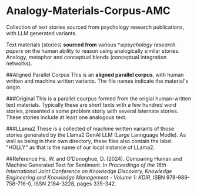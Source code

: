 # Analogy-Materials-Corpus-AMC
Collection of text stories sourced from psychology research publications, with LLM generated variants.

Text materials (stories) **sourced from** various **wpsychology research papers* on the human ability to reason using analogically similar stories. Analogy, metaphor and conceptual blends (conceptual integration networks).

##Aligned Parallel Corpus
This is an **aligned parallel corpus**, with human written and machine written variants. The file names indicate the material's origin. 

###Original
This is a parallel courpus formed from the origial human-written text materials. Typically these are short texts with a few hundred word stories, presented a some problem storiy with several laternate stories. These stories include at least one analogous text.

###LLama2
These is a collected of machine written variants of those stories generated by the Llama2 GenAI LLM (Large Lannguage Modle). As well as being in their own directory, these files also contain the label "HOLLY" as that is the name of our local instance of LLama2.

##Reference
Ha, W. and O’Donoghue, D. (2024). Comparing Human and Machine Generated Text for Sentiment.  In *Proceedings of the 16th International Joint Conference on Knowledge Discovery, Knowledge Engineering and Knowledge Management - Volume 1: KDIR*, ISBN 978-989-758-716-0, ISSN 2184-3228, pages 335-342. 
